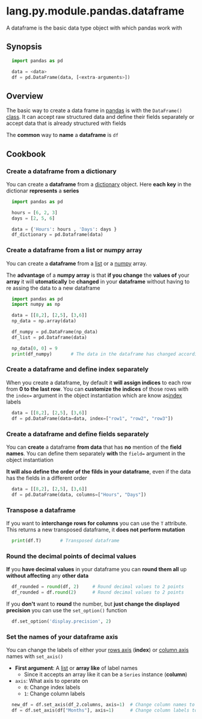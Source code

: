 # lang.py.module.pandas.dataframe

A dataframe is the basic data type object with which pandas work with

## Synopsis

```py
  import pandas as pd

  data = <data>
  df = pd.DataFrame(data, [<extra-arguments>])
```

## Overview

The basic way to create a data frame in [pandas](./czyt.md) is with the `DataFrame()`
[class](./unhs.md). It can accept raw structured data and define their fields
separately or accept data that is already structured with fields

The **common** way to **name** a **dataframe** is `df`

## Cookbook

### Create a dataframe from a dictionary

You can create a **dataframe** from a [dictionary](./0loj.md) object. Here **each
key** in the dictionar **represents** a **series**

```py
  import pandas as pd

  hours = [6, 2, 3]
  days = [2, 5, 6]

  data = {'Hours': hours , 'Days': days }
  df_dictionary = pd.Dataframe(data)
```

### Create a dataframe from a list or numpy array

You can create a **dataframe** from a [list](./7cx0.md) or a [numpy](./5nfr.md) array.

The **advantage** of a **numpy array** is that **if you change** the **values
of** your **array** it will **utomatically** be **changed** in your
**dataframe** without having to re assing the data to a new dataframe

```py
  import pandas as pd
  import numpy as np

  data = [[8,2], [2,5], [3,6]]
  np_data = np.array(data)

  df_numpy = pd.DataFrame(np_data)
  df_list = pd.Dataframe(data)

  np_data[0, 0] = 9
  print(df_numpy)       # The data in the dataframe has changed accordingly
```

### Create a dataframe and define index separately

When you create a dataframe, by default it **will assign indices** to each row from
**0 to the last row**. You can **customize the indices** of those rows with the
`index=` argument in the object instantiation which are know
as[index](./271q.md) labels

```py
  data = [[8,2], [2,5], [3,6]]
  df = pd.DataFrame(data=data, index=["row1", "row2", "row3"])
```

### Create a dataframe and define fields separately

You can **create** a dataframe **from data** that has **no** mention of the
**field names**. You can define them separately **with** the `field=` argument
in the object instantiation

**It will also define the order of the filds in your dataframe**, even if the
data has the fields in a different order

```py
  data = [[8,2], [2,5], [3,6]]
  df = pd.DataFrame(data, columns=["Hours", "Days"])
```

### Transpose a dataframe

If you want to **interchange rows for columns** you can use the `T` attribute.
This returns a new transposed dataframe, it **does not perform mutation**

```py
  print(df.T)       # Transposed dataframe
```

### Round the decimal points of decimal values

**If** you **have decimal values** in your dataframe you can **round them all**
up **without affecting** any **other data**

```py
  df_rounded = round(df, 2)     # Round decimal values to 2 points
  df_rounded = df.round(2)      # Round decimal values to 2 points
```

If you **don't** want to **round** the number, but **just change the displayed precision**
you can use the `set_option()` function

```py
  df.set_option('display.precision', 2)
```

### Set the names of your dataframe axis

You can change the labels of either your [rows axis](./271q.md) (**index**) or
[column axis](./6j2u.md) names with `set_axis()`

- **First argument**: A [list](./7cxo.md) or **array like** of label names
  - Since it accepts an array like it can be a `Series` instance (**column**)
- `axis`: What axis to operate on
  - `0`: Change index labels
  - `1`: Change column labels

```py
  new_df = df.set_axis(df_2.columns, axis=1)  # Change column names to df_2 names
  df = df.set_axis(df["Months"], axis=1)      # Change column labels to moths column
```
